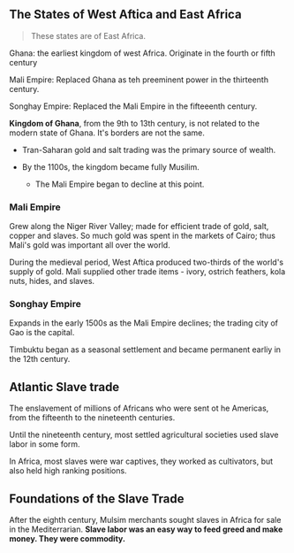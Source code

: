 ## The States of West Aftica and East Africa
> These states are of East Africa.

Ghana: the earliest kingdom of west Africa. Originate in the fourth or fifth century

Mali Empire: Replaced Ghana as teh preeminent power in the thirteenth century.

Songhay Empire: Replaced the Mali Empire in the fifteeenth century.

**Kingdom of Ghana**, from the 9th to 13th century, is not related to the modern state 
of Ghana. It's borders are not the same.

- Tran-Saharan gold and salt trading was the primary source of wealth.

- By the 1100s, the kingdom became fully Musilim.
    - The Mali Empire began to decline at this point.

### Mali Empire
Grew along the Niger River Valley; made for efficient trade of gold, salt, copper and slaves.
So much gold was spent in the markets of Cairo; thus Mali's gold was important all over the world.

During the medieval period, West Aftica produced two-thirds of the world's supply of gold.
Mali supplied other trade items - ivory, ostrich feathers, kola nuts, hides, and slaves.

### Songhay Empire
Expands in the early 1500s as the Mali Empire declines; the trading city of Gao is the capital.

Timbuktu began as a seasonal settlement and became permanent earliy in the 12th century.

## Atlantic Slave trade
The enslavement of millions of Africans who were sent ot he Americas, from the fifteenth to the 
nineteenth centuries.

Until the nineteenth century, most settled agricultural societies used slave labor in some form. 

In Africa, most slaves were war captives, they worked as cultivators, but also held high ranking 
positions.

## Foundations of the Slave Trade
After the eighth century, Mulsim merchants sought slaves in Africa for sale in the Mediterrarian.
**Slave labor was an easy way to feed greed and make money. They were commodity.**
